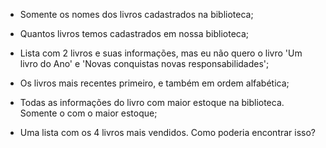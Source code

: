 - Somente os nomes dos livros cadastrados na biblioteca;

- Quantos livros temos cadastrados em nossa biblioteca;

- Lista com 2 livros e suas informações, mas eu não quero o livro 'Um livro do Ano' e 'Novas conquistas novas responsabilidades';

- Os livros mais recentes primeiro, e também em ordem alfabética;

- Todas as informações do livro com maior estoque na biblioteca. Somente o com o maior estoque;

- Uma lista com os 4 livros mais vendidos. Como poderia encontrar isso?